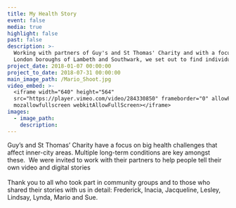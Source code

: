 ```yaml
---
title: My Health Story
event: false
media: true
highlight: false
past: false
description: >-
  Working with partners of Guy's and St Thomas' Charity and with a focus on the
  London boroughs of Lambeth and Southwark, we set out to find individuals
project_date: 2018-01-07 00:00:00
project_to_date: 2018-07-31 00:00:00
main_image_path: /Mario_Shoot.jpg
video_embed: >-
  <iframe width="640" height="564"
  src="https://player.vimeo.com/video/284330850" frameborder="0" allowFullScreen
  mozallowfullscreen webkitAllowFullScreen></iframe>
images:
  - image_path:
    description:
---
```


Guy’s and St Thomas’ Charity have a focus on big health challenges that affect inner-city areas. Multiple long-term conditions are key amongst these.  We were invited to work with their partners to help people tell their own video and digital stories<br><br>Thank you to all who took part in community groups and to those who shared their stories with us in detail: Frederick, Inacia, Jacqueline, Lesley, Lindsay, Lynda, Mario and Sue.